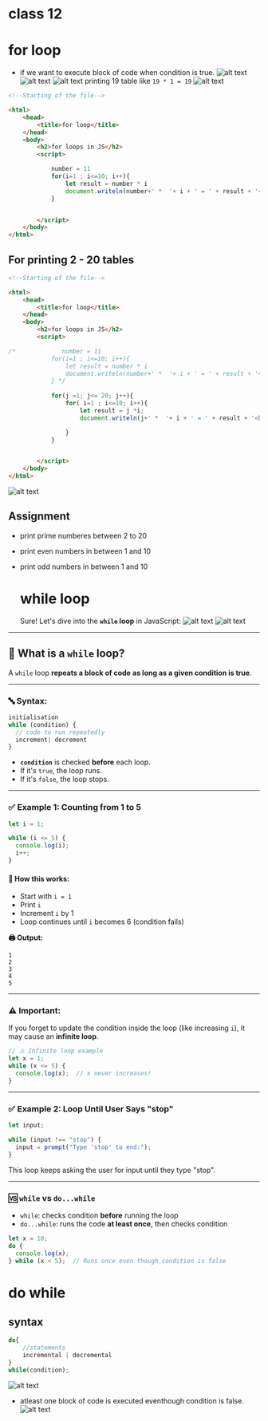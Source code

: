 # class 12
# for loop
* if we want to execute block of code when condition is true.
![alt text](images/img1.png)
![alt text](images/img2.png)
![alt text](images/img3.png)
printing 19 table like `19 * 1 = 19`
![alt text](images/img4.png)
```html
<!--Starting of the file-->

<html>
    <head>
        <title>for loop</title>
    </head>
    <body>
        <h2>for loops in JS</h2>
        <script>

            number = 11
            for(i=1 ; i<=10; i++){
                let result = number * i
                document.writeln(number+' *  '+ i + ' = ' + result + '<br>')
            }


        </script>
    </body>
</html>
```
## For printing 2 - 20 tables
```html
<!--Starting of the file-->

<html>
    <head>
        <title>for loop</title>
    </head>
    <body>
        <h2>for loops in JS</h2>
        <script>

/*             number = 11
            for(i=1 ; i<=10; i++){
                let result = number * i
                document.writeln(number+' *  '+ i + ' = ' + result + '<br>')
            } */
            
            for(j =1; j<= 20; j++){
                for( i=1 ; i<=10; i++){
                    let result = j *i;
                    document.writeln(j+' *  '+ i + ' = ' + result + '<br>')

                }
            }


        </script>
    </body>
</html>
```
![alt text](images/img5.png)
## Assignment
* print prime numberes between 2 to 20
* print even numbers in between 1 and 10
* print odd numbers in between 1 and 10
  


  # while loop
  Sure! Let's dive into the **`while` loop** in JavaScript:
![alt text](images/img6.png)
![alt text](images/img7.png)
---

## 🔁 What is a `while` loop?

A `while` loop **repeats a block of code** **as long as a given condition is true**.

---

### 🔤 Syntax:

```javascript
initialisation 
while (condition) {
  // code to run repeatedly
  increment| decrement
}
```

* **`condition`** is checked **before** each loop.
* If it's `true`, the loop runs.
* If it's `false`, the loop stops.

---

### ✅ Example 1: Counting from 1 to 5

```javascript
let i = 1;

while (i <= 5) {
  console.log(i);
  i++;
}
```

#### 🧠 How this works:

* Start with `i = 1`
* Print `i`
* Increment `i` by 1
* Loop continues until `i` becomes 6 (condition fails)

**🖨 Output:**

```
1
2
3
4
5
```

---

### ⚠️ Important:

If you forget to update the condition inside the loop (like increasing `i`), it may cause an **infinite loop**.

```javascript
// ⚠️ Infinite loop example
let x = 1;
while (x <= 5) {
  console.log(x);  // x never increases!
}
```

---

### ✅ Example 2: Loop Until User Says "stop"

```javascript
let input;

while (input !== "stop") {
  input = prompt("Type 'stop' to end:");
}
```

This loop keeps asking the user for input until they type "stop".

---

### 🆚 `while` vs `do...while`

* `while`: checks condition **before** running the loop
* `do...while`: runs the code **at least once**, then checks condition

```javascript
let x = 10;
do {
  console.log(x);
} while (x < 5);  // Runs once even though condition is false
```

# do while
## syntax
```js
do{
    //statements
    incremental | decremental 
}
while(condition);
```
![alt text](images/img8.png)
* atleast one block of code is executed eventhough condition is false.
![alt text](images/img9.png)
 
